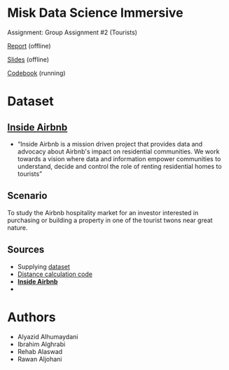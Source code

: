 # **Misk Data Science Immersive**
Assignment: Group Assignment #2 (Tourists)

[Report]() (offline)

[Slides]() (offline)

[Codebook](./src/Codebook.ipynb) (running)

# **Dataset**

## [**Inside Airbnb**](insideairbnb.com)
- “Inside Airbnb is a mission driven project that provides data and advocacy about Airbnb's impact on residential communities. We work towards a vision where data and information empower communities to understand, decide and control the role of renting residential homes to tourists”

## Scenario

To study the Airbnb hospitality market for an investor interested in purchasing or building a property in one of the tourist twons near great nature.

## Sources

- Supplying [dataset](https://open.canada.ca/data/en/dataset/763fe3b8-cdc3-4b8a-bbbd-a0a9bc587c56)
- [Distance calculation code](https://www.geeksforgeeks.org/program-distance-two-points-earth/)
- [**Inside Airbnb**](insideairbnb.com)
- 
# Authors

- Alyazid Alhumaydani
- Ibrahim Alghrabi
- Rehab Alaswad
- Rawan Aljohani


